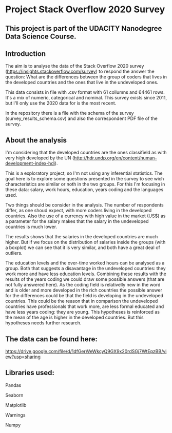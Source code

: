 # Project Stack Overflow 2020 Survey

## This project is part of the UDACITY Nanodegree Data Science Course. 

## Introduction

The aim is to analyse the data of the Stack Overflow 2020 survey (https://insights.stackoverflow.com/survey) to respond the answer the question: What are the differences between the group of coders that lives in the developed countries and the ones that live in the undeveloped ones.

This data consists in file with .csv format with 61 collumns and 64461 rows. It's a mix of numeric, categorical and nominal. This survey exists since 2011, but I'll only use the 2020 data for is the most recent.

In the repository there is a file with the schema of the survey (survey_results_schema.csv) and also the correspondent PDF file of the survey.

## About the analysis

I'm considering that the developed countries are the ones classifield as with very high developed by the UN (http://hdr.undp.org/en/content/human-development-index-hdi).

This is a exploratory project, so I'm not using any inferential statistics. The goal here is to explore some questions presented in the survey to see wich characteristics are similar or noth in the two groups. For this I'm focusing in these data: salary, work hours, education, years coding and the languages used.

Two things should be consider in the analysis. The number of respondents differ, as one shoud expect, with more coders living in the developed countries. Also the use of a currency with high value in the market (US$) as a parameter for the salary makes that the salary in the undeveloped countries is much lower.

The results shows that the salaries in the developed countries are much higher. But if we focus on the distribution of salaries inside the groups (with a boxplot) we can see that it is very similar, and both have a great deal of outliers.

The education levels and the over-time worked hours can be analysed as a group. Both that suggests a disavantage in the undeveloped countries: they work more and have less education levels. Combining these results with the results of the years coding we could draw some possible answers (that are not fully answered here). As the coding field is relativelly new in the word and is older and more developed in the rich countries the possible answer for the differences could be that the field is developing in the undeveloped countries. This could be the reason that in comparison the undeveloped countries have professionals that work more, are less formal educated and have less years coding: they are young. This hypotheses is reinforced as the mean of the age is higher in the developed countries. But this hypotheses needs further research.




## The data can be found here:
https://drive.google.com/file/d/1dfGerWeWkcyQ9GX9x20rdSGj7WtEpzBB/view?usp=sharing 


## Libraries used:
Pandas

Seaborn

Matplotlib

Warnings

Numpy
